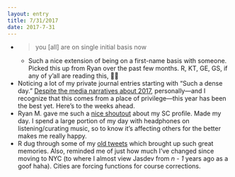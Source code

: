 ```yaml
---
layout: entry
title: 7/31/2017
date: 2017-7-31
---
```


- > you [all] are on single initial basis now
	- Such a nice extension of being on a first-name basis with someone. Picked this up from Ryan over the past few months. R, KT, GE, GS, if any of y’all are reading this, 👊🏽
- Noticing a lot of my private journal entries starting with “Such a dense day.” [Despite the media narratives about 2017](https://twitter.com/jasdev/status/892048053074616320), personally—and I recognize that this comes from a place of privilege—this year has been the best yet. Here’s to the weeks ahead.
- Ryan M. gave me such a [nice shoutout](https://twitter.com/warpling/status/892182775159078912) about my SC profile. Made my day. I spend a large portion of my day with headphones on listening/curating music, so to know it’s affecting others for the better makes me really happy.
- R dug through some of my [old tweets](https://twitter.com/jasdev/status/636348783471788032) which brought up such great memories. Also, reminded me of just how much I’ve changed since moving to NYC (to where I almost view Jasdev from _n - 1_ years ago as a goof haha). Cities are forcing functions for course corrections.